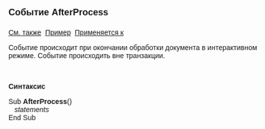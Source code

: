 ﻿<html>
<head>
<title>Системное событие AfterProcess</title>
</head>

<body>

<p><font face="Arial"><font size="4"><strong>Событие AfterProcess<br>
<br>
</strong></font><a href="../scriptstproced.html">См. также</a>&nbsp; <u>Пример</u>&nbsp;
<a href="../Defs/doc.html">Применяется к</a></font></p>

<p class="label"><font face="Arial">Событие происходит при окончании 
обработки документа в интерактивном режиме. Событие происходить вне транзакции.</font></p>

<p class="label">&nbsp;</p>

<p class="label"><font face="Arial"><b>Синтаксис</b></font></p>

<p><font face="Arial">Sub <strong>AfterProcess</strong>()&nbsp;&nbsp;<br>
&nbsp;&nbsp; <em>statements</em><br>
End Sub</font></p>
</body>
</html>
